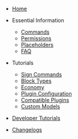 <!-- docs/_sidebar.md -->

- [Home](index.md)

- Essential Information
  - [Commands](essential/commands.md)
  - [Permissions](essential/permissions.md)
  - [Placeholders](essential/placeholders.md)
  - [FAQ](essential/faq.md)

- Tutorials

  - [Sign Commands](tutorials/sign-commands.md)
  - [Block Types](tutorials/block-types.md)
  - [Economy](tutorials/economy.md)
  - [Plugin Configuration](tutorials/plugin-config.md)
  - [Compatible Plugins](tutorials/compatible-plugins.md)
  - [Custom Models](tutorials/custom-models.md)

- [Developer Tutorials](developer.md)
- [Changelogs](changelogs.md)
